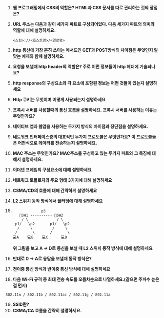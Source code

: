 1. **웹 프로그래밍에서 CSS의 역할은? HTML과 CSS 문서를 따로 관리하는 것의 장점은?**

2. **URL 주소는 다음과 같이 세가지 파트로 구성되어있다. 다음 세가지 파트의 의미와 역할에 대해 설명하세요.**

   ```
   <스킴>://<호스트명>/<경로명>
   ```

3. **http 통신에 가장 흔히 쓰이는 메서드인 GET과 POST방식의 차이점은 무엇인지 알맞는 예제와 함께 설명하세요.**

4. **요청을 보낼때 http header의 역할은? 주로 어떤 정보들이 http 헤더에 기술되나요?**

5. **http response의 구성요소와 각 요소에 포함된 정보는 어떤 것들이 있는지 설명하세요**

6. **Http 쿠키는 무엇이며 어떻게 사용되는지 설명하세요**

7. **프록시 서버를 사용할때의 통신 흐름을 설명하세요. 프록시 서버를 사용하는 이유는 무엇인가요?**

8. **네이티브 앱과 웹앱을 사용하는 두가지 방식의 차이점과 장단점을 설명하세요.**

9. **네트워크 인터페이스층의 대표적인 두가지 프로토콜은 무엇인가요? 이 프로토콜들은 어떤식으로 데이터를 전송하는지 설명하세요.**

10. **MAC 주소는 무엇인가요? MAC주소를 구성하고 있는 두가지 파트와 그 특징에 대해서 설명하세요.**

11. **이더넷 프레임의 구성요소에 대해 설명하세요**

12. **네트워크 토폴로지의 주요 형태 3가지에 대해 설명하세요**

13. **CSMA/CD의 흐름에 대해 간략하게 설명하세요**

14. **L2 스위치 동작 방식에서 플러딩에 대해 설명하세요**

15. ```
    	      	 p3   
       📡SW1 ---------- 📡SW2
        / \             / \
     p1/   \p2       p1/   \p2
      /     \         /     \
     /       \       /       \
    💻A    💻B    💻C      💻D
    ```

    **위 그림을 보고 A -> D로 통신을 보낼 때 L2 스위치 동작 방식에 대해 설명하세요**

16. **반대로 D -> A로 응답을 보낼때 동작 방식은?**

17. **전이중 통신 방식과 반이중 통신 방식에 대해 설명하세요**

18. **다음 Wi-Fi 규격 중 최대 전송 속도를 오름차순으로 나열하세요.(같으면 주파수 높은걸 먼저)**

```
802.11n / 802.11b / 802.11ac / 802.11g / 802.11a
```

19. **SSID란?**
20. **CSMA/CA 흐름을 간략히 설명하세요.**

